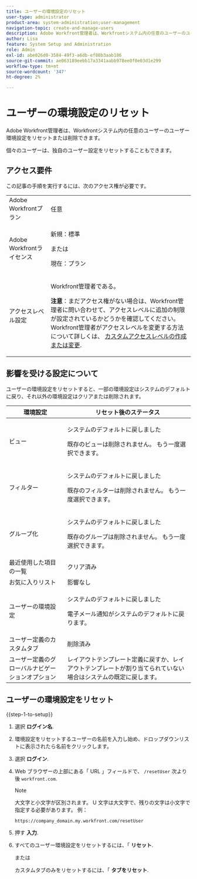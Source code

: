 ```yaml
---
title: ユーザーの環境設定のリセット
user-type: administrator
product-area: system-administration;user-management
navigation-topic: create-and-manage-users
description: Adobe Workfront管理者は、Workfrontシステム内の任意のユーザーのユーザー環境設定をリセットまたは削除できます。 個々のユーザーは、独自のユーザー設定をリセットすることもできます。
author: Lisa
feature: System Setup and Administration
role: Admin
exl-id: abe026d0-3584-49f3-a6db-ef88b3aab186
source-git-commit: ae063189eebb17a3341aabb978ee0f0e03d1e299
workflow-type: tm+mt
source-wordcount: '347'
ht-degree: 2%

---
```


# ユーザーの環境設定のリセット

<!-- Audited: 12/2023 -->

Adobe Workfront管理者は、Workfrontシステム内の任意のユーザーのユーザー環境設定をリセットまたは削除できます。

個々のユーザーは、独自のユーザー設定をリセットすることもできます。

## アクセス要件

この記事の手順を実行するには、次のアクセス権が必要です。

<table style="table-layout:auto"> 
 <col> 
 <col> 
 <tbody> 
  <tr> 
   <td role="rowheader">Adobe Workfrontプラン</td> 
   <td>任意</td> 
  </tr> 
  <tr> 
   <td role="rowheader">Adobe Workfrontライセンス</td> 
   <td><p>新規：標準</p>
       <p>または</p>
       <p>現在：プラン</p></td>
  </tr> 
  <tr> 
   <td role="rowheader">アクセスレベル設定</td> 
   <td> <p>Workfront管理者である。</p> <p><b>注意</b>：まだアクセス権がない場合は、Workfront管理者に問い合わせて、アクセスレベルに追加の制限が設定されているかどうかを確認してください。 Workfront管理者がアクセスレベルを変更する方法について詳しくは、 <a href="../../../administration-and-setup/add-users/configure-and-grant-access/create-modify-access-levels.md" class="MCXref xref">カスタムアクセスレベルの作成または変更</a>.</p> </td> 
  </tr> 
 </tbody> 
</table>

## 影響を受ける設定について

ユーザーの環境設定をリセットすると、一部の環境設定はシステムのデフォルトに戻り、それ以外の環境設定はクリアまたは削除されます。

<table style="table-layout:auto"> 
 <col> 
 <col> 
 <thead> 
  <tr> 
   <th><strong>環境設定</strong> </th> 
   <th><strong>リセット後のステータス</strong> </th> 
  </tr> 
 </thead> 
 <tbody> 
  <tr> 
   <td>ビュー</td> 
   <td> <p> システムのデフォルトに戻しました</p> <p>既存のビューは削除されません。 もう一度選択できます。</p> </td> 
  </tr> 
  <tr> 
   <td>フィルター</td> 
   <td> <p>システムのデフォルトに戻しました</p> <p>既存のフィルターは削除されません。 もう一度選択できます。</p> </td> 
  </tr> 
  <tr> 
   <td>グループ化</td> 
   <td> <p>システムのデフォルトに戻しました</p> <p>既存のグループは削除されません。 もう一度選択できます。</p> </td> 
  </tr> 
  <tr> 
   <td>最近使用した項目の一覧</td> 
   <td>クリア済み</td> 
  </tr> 
  <tr> 
   <td>お気に入りリスト</td> 
   <td>影響なし</td> 
  </tr> 
  <tr> 
   <td>ユーザーの環境設定</td> 
   <td> <p>システムのデフォルトに戻しました</p> <p>電子メール通知がシステムのデフォルトに戻ります。</p> </td> 
  </tr> 
  <tr> 
   <td>ユーザー定義のカスタムタブ</td> 
   <td>削除済み</td> 
  </tr> 
  <tr> 
   <td>ユーザー定義のグローバルナビゲーションオプション</td> 
   <td>レイアウトテンプレート定義に戻すか、レイアウトテンプレートが割り当てられていない場合はシステムの既定に戻します。</td> 
  </tr> 
 </tbody> 
</table>

## ユーザーの環境設定をリセット

{{step-1-to-setup}}

1. 選択 **ログイン名**.
1. 環境設定をリセットするユーザーの名前を入力し始め、ドロップダウンリストに表示されたら名前をクリックします。
1. 選択  **ログイン**.
1. Web ブラウザーの上部にある「 URL 」フィールドで、 `/resetUser` 次より後 `workfront.com`.

   >[!NOTE]
   >
   >大文字と小文字が区別されます。 U 文字は大文字で、残りの文字は小文字で指定する必要があります。 例：
   >
   >`https://company_domain.my.workfront.com/resetUser`

1. 押す **入力**.
1. すべてのユーザー環境設定をリセットするには、「 **リセット**.

   または

   カスタムタブのみをリセットするには、「 **タブをリセット**.
